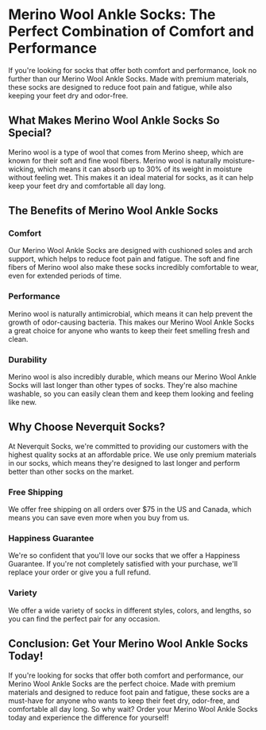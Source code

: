 # Merino Wool Ankle Socks: The Perfect Combination of Comfort and Performance

If you're looking for socks that offer both comfort and performance, look no further than our Merino Wool Ankle Socks. Made with premium materials, these socks are designed to reduce foot pain and fatigue, while also keeping your feet dry and odor-free.

## What Makes Merino Wool Ankle Socks So Special?

Merino wool is a type of wool that comes from Merino sheep, which are known for their soft and fine wool fibers. Merino wool is naturally moisture-wicking, which means it can absorb up to 30% of its weight in moisture without feeling wet. This makes it an ideal material for socks, as it can help keep your feet dry and comfortable all day long.

## The Benefits of Merino Wool Ankle Socks

### Comfort

Our Merino Wool Ankle Socks are designed with cushioned soles and arch support, which helps to reduce foot pain and fatigue. The soft and fine fibers of Merino wool also make these socks incredibly comfortable to wear, even for extended periods of time.

### Performance

Merino wool is naturally antimicrobial, which means it can help prevent the growth of odor-causing bacteria. This makes our Merino Wool Ankle Socks a great choice for anyone who wants to keep their feet smelling fresh and clean.

### Durability

Merino wool is also incredibly durable, which means our Merino Wool Ankle Socks will last longer than other types of socks. They're also machine washable, so you can easily clean them and keep them looking and feeling like new.

## Why Choose Neverquit Socks?

At Neverquit Socks, we're committed to providing our customers with the highest quality socks at an affordable price. We use only premium materials in our socks, which means they're designed to last longer and perform better than other socks on the market.

### Free Shipping

We offer free shipping on all orders over $75 in the US and Canada, which means you can save even more when you buy from us.

### Happiness Guarantee

We're so confident that you'll love our socks that we offer a Happiness Guarantee. If you're not completely satisfied with your purchase, we'll replace your order or give you a full refund.

### Variety

We offer a wide variety of socks in different styles, colors, and lengths, so you can find the perfect pair for any occasion.

## Conclusion: Get Your Merino Wool Ankle Socks Today!

If you're looking for socks that offer both comfort and performance, our Merino Wool Ankle Socks are the perfect choice. Made with premium materials and designed to reduce foot pain and fatigue, these socks are a must-have for anyone who wants to keep their feet dry, odor-free, and comfortable all day long. So why wait? Order your Merino Wool Ankle Socks today and experience the difference for yourself!